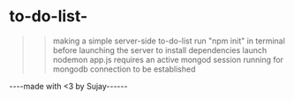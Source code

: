 # to-do-list-
>>making a simple server-side to-do-list
>>run "npm init" in terminal before launching the server to install dependencies
>>launch nodemon app.js
>>requires an active mongod session running for mongodb connection to be established


----made with <3 by Sujay------
